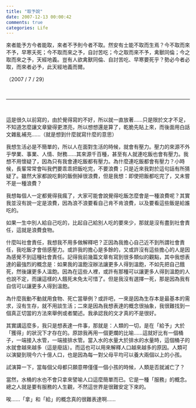 ```yaml
---
title: "取予說"
date: 2007-12-13 00:00:42
comments: true
categories: Life
---
```

<p>來者能予方今者能取，來者不予則今者不取。然安有士能不取而生焉？今不取而來不予，早寒夭死；今不取而來之予，自討苦吃；今之取而來不予，禽獸同倫；今之取而來之予，天經地義。豈有人欲禽獸同倫、自討苦吃、早寒要死乎？勢必今者必取，而來者必予，此天經地義而爾。</p><p>（2007 / 7 / 29）</p><p>&nbsp;</p><hr /><p>&nbsp;</p><p>這是很久以前寫的，由於覺得寫的不好，所以就一直放著......只是限於文才不足，不知道怎麼讓文章變得更漂亮，所以想想還是算了，乾脆先貼上來，而後面用白話文雜亂補充......（就是想到什麼就寫什麼的意思）</p><p>我想生活必是不簡單的，所以人在面對生活的時候，就會有壓力。壓力的來源不外乎學業、事業、人情、財務......其來源千百種，甚至有人就連吃飯也會有壓力。我想不用懷疑了，因為只有我會連吃飯都有壓力。為什麼連吃飯都會有壓力？小時候，長輩常常會叫我們要乖乖把飯吃完，不要浪費；只是近來我對於這句話有所猜疑了。雖然大家都說吃剩的飯倒掉很浪費，但是我想：即使把飯都吃完了，又未嘗不是一種浪費？</p><p>我想每個人一定都覺得我瘋了，大家可能會說覺得吃飯怎麼會是一種浪費呢？其實我並沒有說一定是浪費，因為浪不浪要看自己肯不肯浪費，以及要看這些飯是給誰吃的。</p><p>如果一生中別人給自己吃的，比起自己給別人吃的要來少，那就是沒有盡到社會責任，這就是浪費食物。</p><p>什麼叫社會責任，我想我不用多做解釋吧？正因為我擔心自己近不到所謂社會責任，我吃飯才會倍感壓力。或許我的擔心是多餘的，又或許沒有這些擔心的人是因為感覺不到這種社會責任。記得我前幾篇文章有寫到很多類似的觀點，其中我想表達的最強烈的概念是：如果我的溫飽沒辦法讓更多人得到溫飽，不如先把自己餓死，然後讓更多人溫飽。因為在這些人裡，或許有那種可以讓更多人得到溫飽的人也說不定，而讓這樣的人餓死未免太可惜了。但是我沒有選擇一死，那是因為我有自信可以讓更多人得到溫飽。</p><p>為什麼我動不動就用食物、死亡當舉例？或許吧，一來是因為生存本是最基本的需求，沒有生存，就不用談生活；二來是因為我想表達的概念很抽象，我很難找到一個真正切當的方法來舉例或者闡述。我承認我的文才真的不是很好。</p><p>其實講這麼多，我只是想表達一件事，那就是：人類的一切，是在「給予」大於「獲得」的狀況下才存在的。原諒我再用一個更爛的比喻......這就好比有一個桶子，一端接入水管，一端接排水管。當入水的水量大於排水的水量時，這個桶子的水就會越來越多（這是廢話）。而這也可以用來解釋人口越來越多的原因。人類可以演變到現今六十億人口，也是因為每一對父母平均可以養大兩個以上的小孩。</p><p>試演算一下，當每個父母都只願意帶僅僅一個小孩的時候，人類是否就滅亡了？</p><p>當然，水桶的水也不會只拿來譬喻人口這麼簡單而已。它是一種「服務」的概念。總之人就是要有服務的人生觀，不然這世界是很難安定下來的。</p><p>唉......「拿」和「給」的概念真的很難表達啊......</p>
